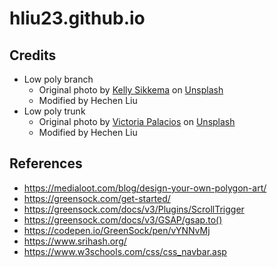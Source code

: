 # hliu23.github.io

## Credits
- Low poly branch
  - Original photo by [Kelly Sikkema](https://unsplash.com/@kellysikkema) on [Unsplash](https://unsplash.com/photos/gjpfSpf9CJM)
  - Modified by Hechen Liu
- Low poly trunk
  - Original photo by [Victoria Palacios](https://unsplash.com/@toriamia) on [Unsplash](https://unsplash.com/photos/dfo06_DqxpA)
  - Modified by Hechen Liu
  

## References
- https://medialoot.com/blog/design-your-own-polygon-art/
- https://greensock.com/get-started/
- https://greensock.com/docs/v3/Plugins/ScrollTrigger
- https://greensock.com/docs/v3/GSAP/gsap.to()
- https://codepen.io/GreenSock/pen/vYNNvMj
- https://www.srihash.org/
- https://www.w3schools.com/css/css_navbar.asp
